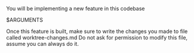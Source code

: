 You will be implementing a new feature in this codebase

$ARGUMENTS


Once this feature is built, make sure to write the changes you made to file called worktree-changes.md
Do not ask for permission to modify this file, assume you can always do it.